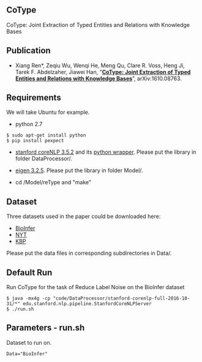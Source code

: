 ## CoType
CoType: Joint Extraction of Typed Entities and Relations with Knowledge Bases

## Publication

* Xiang Ren\*, Zeqiu Wu, Wenqi He, Meng Qu, Clare R. Voss, Heng Ji, Tarek F. Abdelzaher, Jiawei Han, "**[CoType: Joint Extraction of Typed Entities and Relations with Knowledge Bases](https://arxiv.org/pdf/1610.08763v1.pdf)**”, arXiv:1610.08763.

## Requirements

We will take Ubuntu for example.

* python 2.7
```
$ sudo apt-get install python
$ pip install pexpect
```

* [stanford coreNLP 3.5.2](http://stanfordnlp.github.io/CoreNLP/) and its [python wrapper](https://github.com/stanfordnlp/stanza). Please put the library in folder DataProcessor/.

* [eigen 3.2.5](eigen.tuxfamily.org/). Please put the library in folder Model/.

* cd /Model/reType and "make"

## Dataset
Three datasets used in the paper could be downloaded here:
   * [BioInfer](https://drive.google.com/drive/folders/0B--ZKWD8ahE4RmFBTjR6aUJjTkU?usp=sharing)
   * [NYT](https://drive.google.com/drive/folders/0B--ZKWD8ahE4UktManVsY1REOUk?usp=sharing)
   * [KBP](https://drive.google.com/drive/folders/0B--ZKWD8ahE4RjFLUkVQTm93WVU?usp=sharing)

Please put the data files in corresponding subdirectories in Data/.

## Default Run
Run CoType for the task of Reduce Label Noise on the BioInfer dataset

```
$ java -mx4g -cp "code/DataProcessor/stanford-corenlp-full-2016-10-31/*" edu.stanford.nlp.pipeline.StanfordCoreNLPServer
$ ./run.sh  
```

## Parameters - run.sh
Dataset to run on.
```
Data="BioInfer"
```
